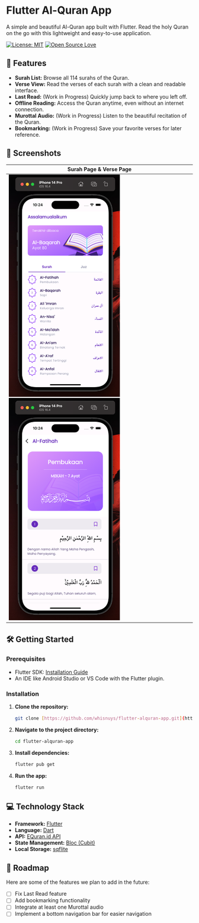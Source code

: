 # Flutter Al-Quran App

A simple and beautiful Al-Quran app built with Flutter. Read the holy Quran on the go with this lightweight and easy-to-use application.

[![License: MIT](https://img.shields.io/badge/License-MIT-yellow.svg)](https://opensource.org/licenses/MIT)
[![Open Source Love](https://badges.frapsoft.com/os/v1/open-source.svg?v=103)](https://github.com/whisnuys/flutter-alquran-app)

## 🌟 Features

- **Surah List:** Browse all 114 surahs of the Quran.
- **Verse View:** Read the verses of each surah with a clean and readable interface.
- **Last Read:** (Work in Progress) Quickly jump back to where you left off.
- **Offline Reading:** Access the Quran anytime, even without an internet connection.
- **Murottal Audio:** (Work in Progress) Listen to the beautiful recitation of the Quran.
- **Bookmarking:** (Work in Progress) Save your favorite verses for later reference.

## 📸 Screenshots

| Surah Page & Verse Page                                                 |
| ----------------------------------------------------------------------- |
| <img src="image1.png" width="300"/> <img src="image2.png" width="300"/> |

## 🛠️ Getting Started

### Prerequisites

- Flutter SDK: [Installation Guide](https://flutter.dev/docs/get-started/install)
- An IDE like Android Studio or VS Code with the Flutter plugin.

### Installation

1.  **Clone the repository:**
    ```bash
    git clone [https://github.com/whisnuys/flutter-alquran-app.git](https://github.com/whisnuys/flutter-alquran-app.git)
    ```
2.  **Navigate to the project directory:**
    ```bash
    cd flutter-alquran-app
    ```
3.  **Install dependencies:**
    ```bash
    flutter pub get
    ```
4.  **Run the app:**
    ```bash
    flutter run
    ```

## 💻 Technology Stack

- **Framework:** [Flutter](https://flutter.dev/)
- **Language:** [Dart](https://dart.dev/)
- **API:** [EQuran.id API](https://equran.id/)
- **State Management:** [Bloc (Cubit)](https://bloclibrary.dev/)
- **Local Storage:** [sqflite](https://pub.dev/packages/sqflite)

## 🚀 Roadmap

Here are some of the features we plan to add in the future:

- [ ] Fix Last Read feature
- [ ] Add bookmarking functionality
- [ ] Integrate at least one Murottal audio
- [ ] Implement a bottom navigation bar for easier navigation
